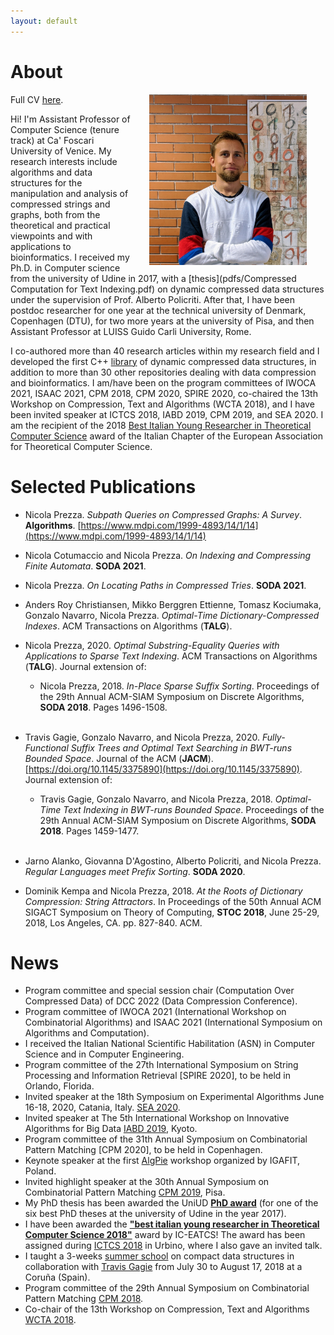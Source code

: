 ```yaml
---
layout: default
---
```


# About

<img src="figures/io2.jpg" align="right" width="50%" hspace="30" vspace="0" alt="be balanced" />

Full CV [here](pdfs/CV.pdf).

Hi! I'm Assistant Professor of Computer Science (tenure track) at Ca' Foscari University of Venice. My research interests include algorithms and data structures for the manipulation and analysis of compressed strings and graphs, both from the theoretical and practical viewpoints and with applications to bioinformatics. I received my Ph.D. in Computer science from the university of Udine in 2017, with a [thesis](pdfs/Compressed Computation for Text Indexing.pdf) on dynamic compressed data structures under the supervision of Prof. Alberto Policriti. After that, I have been postdoc researcher for one year at the technical university of Denmark, Copenhagen (DTU), for two more years at the university of Pisa, and then Assistant Professor at LUISS Guido Carli University, Rome.

I co-authored more than 40 research articles within my research field and I developed the first C++ [library](github.com/xxsds/DYNAMIC) of dynamic compressed data structures, in addition to more than 30 other repositories dealing with data compression and bioinformatics. I am/have been on the program committees of IWOCA 2021, ISAAC 2021, CPM 2018, CPM 2020, SPIRE 2020, co-chaired the 13th Workshop on Compression, Text and Algorithms (WCTA 2018), and I have been invited speaker at ICTCS 2018, IABD 2019, CPM 2019, and SEA 2020. I am the recipient of the 2018 [Best Italian Young Researcher in Theoretical Computer Science](https://www.eatcs.org/index.php/italian-chapter) award of the Italian Chapter of the European Association for Theoretical Computer Science.

# Selected Publications

* Nicola Prezza. *Subpath Queries on Compressed Graphs: A Survey*. **Algorithms**. [https://www.mdpi.com/1999-4893/14/1/14](https://www.mdpi.com/1999-4893/14/1/14)

* Nicola Cotumaccio and Nicola Prezza. *On Indexing and Compressing Finite Automata*. **SODA 2021**.

* Nicola Prezza. *On Locating Paths in Compressed Tries*. **SODA 2021**.

* Anders Roy Christiansen, Mikko Berggren Ettienne, Tomasz Kociumaka, Gonzalo Navarro, Nicola Prezza. *Optimal-Time Dictionary-Compressed Indexes*. ACM Transactions on Algorithms (**TALG**).

* Nicola Prezza, 2020. *Optimal Substring-Equality Queries with Applications to Sparse Text Indexing*. ACM Transactions on Algorithms (**TALG**). Journal extension of:
	* Nicola Prezza, 2018. *In-Place Sparse Suffix Sorting*. Proceedings of the 29th Annual ACM-SIAM Symposium on Discrete Algorithms, **SODA 2018**. Pages 1496-1508.
<br /><br />
* Travis Gagie, Gonzalo Navarro, and Nicola Prezza, 2020. *Fully-Functional Suffix Trees and Optimal Text Searching in BWT-runs Bounded Space*.  Journal of the ACM (**JACM**). [https://doi.org/10.1145/3375890](https://doi.org/10.1145/3375890). Journal extension of:
	* Travis Gagie, Gonzalo Navarro, and Nicola Prezza, 2018. *Optimal-Time Text Indexing in BWT-runs Bounded Space*. Proceedings of the 29th Annual ACM-SIAM Symposium on Discrete Algorithms, **SODA 2018**. Pages 1459-1477.
<br /><br />
* Jarno Alanko, Giovanna D'Agostino, Alberto Policriti, and Nicola Prezza. *Regular Languages meet Prefix Sorting*. **SODA 2020**.

* Dominik Kempa and Nicola Prezza, 2018. *At the Roots of Dictionary Compression: String Attractors*. In Proceedings of the 50th Annual ACM SIGACT Symposium on Theory of Computing, **STOC 2018**, June 25-29, 2018, Los Angeles, CA. pp. 827-840. ACM.



# News

* Program committee and special session chair (Computation Over Compressed Data) of DCC 2022 (Data Compression Conference).
* Program committee of IWOCA 2021 (International Workshop on Combinatorial Algorithms) and ISAAC 2021 (International Symposium on Algorithms and Computation).
* I received the Italian National Scientific Habilitation (ASN) in Computer Science and in Computer Engineering.
* Program committee of the 27th International Symposium on String Processing and Information Retrieval [SPIRE 2020], to be held in Orlando, Florida.
* Invited speaker at the 18th Symposium on Experimental Algorithms June 16-18, 2020, Catania, Italy. [SEA 2020](http://www.sea2020.dmi.unict.it/).
* Invited speaker at The 5th International Workshop on Innovative Algorithms for Big Data [IABD 2019](https://sites.google.com/view/iabd2019/iabd2019), Kyoto.
* Program committee of the 31th Annual Symposium on Combinatorial Pattern Matching [CPM 2020], to be held in Copenhagen.
* Keynote speaker at the first [AlgPie](https://algpie.mimuw.edu.pl/) workshop organized by IGAFIT, Poland.
* Invited highlight speaker at the 30th Annual Symposium on Combinatorial Pattern Matching [CPM 2019](http://cpm2019.di.unipi.it/), Pisa.
* My PhD thesis has been awarded the UniUD [**PhD award**](https://qui.uniud.it/notizieEventi/ateneo/phd-awards-assegnati-alle-migliori-tesi-di-dottorato-2017) (for one of the six best PhD theses at the university of Udine in the year 2017).
* I have been awarded the [**"best italian young researcher in Theoretical Computer Science 2018"**](https://www.eatcs.org/index.php/italian-chapter) award by IC-EATCS! The award has been assigned during [ICTCS 2018](http://www.sti.uniurb.it/events/ictcs2018/cfp.html) in Urbino, where I also gave an invited talk.
* I taught a 3-weeks [summer school](http://www.udc.es/gl/iss/courses/courses_2018/Compact_data_structures) on compact data structures in collaboration with [Travis Gagie](https://www.cs.helsinki.fi/u/gagie/) from July 30 to August 17, 2018 at a Coruña (Spain). 
* Program committee of the 29th Annual Symposium on Combinatorial Pattern Matching [CPM 2018](http://cpm2018.sdu.edu.cn/).
* Co-chair of the 13th Workshop on Compression, Text and Algorithms [WCTA 2018](http://eventos.spc.org.pe/spire2018/).
